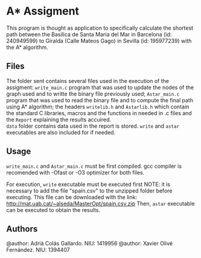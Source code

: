 # A* Assigment

This program is thought as application to specifically calculate the shortest path between the Basilica de Santa Maria del Mar in Barcelona (id: 240949599) to Giralda (Calle Mateos Gago) in Sevilla (id: 195977239) with the A* algorithm.

## Files

The folder sent contains several files used in the execution of the assigment: `write_main.c` program that was used to update the nodes of the graph used and to writte the binary file previously used; `Astar_main.c` program that was used to read the binary file and to compute the final path using A* algorithm; the headers `writelib.h` and `Astarlib.h`  which contain the standard C libraries, macros and the functions in needed in .c files and the `Report` explaining the results accuired.  
`data` folder contains data used in the report is stored.
`write` and `astar` executables are also included for if needed.

## Usage

`write_main.c` and `Astar_main.c`  must be first compiled. gcc compiler is recomended with -Ofast or -O3 optimizer for both files.

For execution, `write` executable must be executed first
NOTE: it is necessary to add the file "spain.csv" to the unzipped folder before executing. This file can be downloaded with the link: http://mat.uab.cat/~alseda/MasterOpt/spain.csv.zip
Then, `astar`  executable can be executed to obtain the results.

## Authors
@author: Adrià Colás Gallardo.        NIU: 1419956
@author: Xavier Olivé Fernández.    NIU: 1394407

